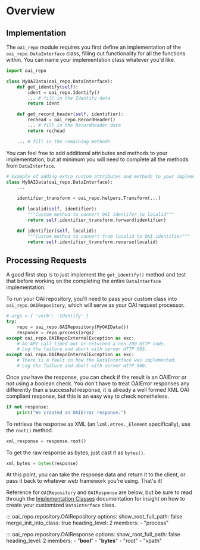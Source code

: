 # Overview

## Implementation

The `oai_repo` module requires you first define an implementation of the
`oai_repo.DataInterface` class, filling out functionality for all the
functions within. You can name your implementation class whatever you'd like.

```python
import oai_repo

class MyOAIData(oai_repo.DataInterface):
    def get_identify(self):
        ident = oai_repo.Identify()
        ... # fill in the Identify data
        return ident

    def get_record_header(self, identifier):
        rechead = oai_repo.RecordHeader()
        ... # fill in the RecordHeader data
        return rechead

    ... # fill in the remaining methods
```

You can feel free to add additional attributes and methods to your implementation,
but at minimum you will need to complete all the methods from `DataInterface`.
```python
# Example of adding extra custom attributes and methods to your implementation
class MyOAIData(oai_repo.DataInterface):
    ...

    identifier_transform = oai_repo.helpers.Transform(...)

    def localid(self, identifier):
        """Custom method to convert OAI identifer to localid"""
        return self.identifier_transform.forward(identifier)

    def identifier(self, localid):
        """Custom method to convert from localid to OAI identifier"""
        return self.identifier_transform.reverse(localid)

```

## Processing Requests

A good first step is to just implement the `get_identify()` method and test that
before working on the completing the entire `DataInterface` implementation.

To run your OAI repository, you'll need to pass your custom class into
`oai_repo.OAIRepository`, which will serve as your OAI request processor.
```python
# args = { 'verb': 'Identify' }
try:
    repo = oai_repo.OAIRepository(MyOAIData())
    response = repo.process(args)
except oai_repo.OAIRepoExternalException as exc:
    # An API call timed out or returned a non-200 HTTP code.
    # Log the failure and abort with server HTTP 503.
except oai_repo.OAIRepoInternalException as exc:
    # There is a fault in how the DataInterface was implemented.
    # Log the failure and abort with server HTTP 500.
```

Once you have the response, you can check if the result is an OAIError
or not using a boolean check. You don't have to treat OAIError responses
any differently than a successful response, it is already a well formed
XML OAI compliant response, but this is an easy way to check nonetheless.
```python
if not response:
    print("We created an OAIError response.")
```

To retrieve the response as XML (an `lxml.etree._Element` specifically),
use the `root()` method.
```python
xml_response = response.root()
```

To get the raw response as bytes, just cast it as `bytes()`.
```python
xml_bytes = bytes(response)
```

At this point, you can take the response data and return it to the client,
or pass it back to whatever web framework you're using. That's it!

Reference for `OAIRepository` and `OAIResponse` are below, but be sure to read
through the [Implementation Classes](implementation/) documentation for
insight on how to create your customized `DataInterface` class.

::: oai_repo.repository.OAIRepository
    options:
      show_root_full_path: false
      merge_init_into_class: true
      heading_level: 2
      members:
       - "process"

::: oai_repo.repository.OAIResponse
    options:
      show_root_full_path: false
      heading_level: 2
      members:
       - "__bool__"
       - "__bytes__"
       - "root"
       - "xpath"
